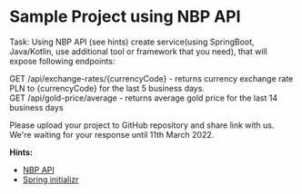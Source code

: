 # Sample Project using NBP API
Task: Using NBP API (see hints) create service(using SpringBoot, Java/Kotlin, use additional tool or framework that you 
need), that will expose following endpoints: 

GET /api/exchange-rates/{currencyCode} - returns currency exchange rate PLN to {currencyCode} for the last 5 business 
days. \
GET /api/gold-price/average - returns average gold price for the last 14 business days

Please upload your project to GitHub repository and share link with us. We're waiting for your response until 11th March 2022.

**Hints:** 
- [NBP API](http://api.nbp.pl/en.html) 
- [Spring initializr](https://start.spring.io/)